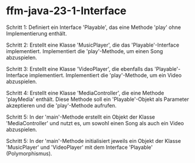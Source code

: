# ffm-java-23-1-Interface

Schritt 1: Definiert ein Interface 'Playable', das eine Methode 'play' ohne Implementierung enthält.

Schritt 2: Erstellt eine Klasse 'MusicPlayer', die das 'Playable'-Interface implementiert. Implementiert die 'play'-Methode, um einen Song abzuspielen.

Schritt 3: Erstellt eine Klasse 'VideoPlayer', die ebenfalls das 'Playable'-Interface implementiert. Implementiert die 'play'-Methode, um ein Video abzuspielen.

Schritt 4: Erstellt eine Klasse 'MediaController', die eine Methode 'playMedia' enthält. Diese Methode soll ein 'Playable'-Objekt als Parameter akzeptieren und die 'play'-Methode aufrufen.

Schritt 5: In der 'main'-Methode erstellt ein Objekt der Klasse 'MediaController' und nutzt es, um sowohl einen Song als auch ein Video abzuspielen.

Schritt 5: In der 'main'-Methode initialisiert jeweils ein Objekt der Klasse 'MusicPlayer' und 'VideoPlayer' mit dem Interface 'Playable' (Polymorphismus).

